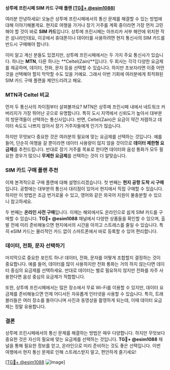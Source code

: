 **상투메 프린시페 SIM 카드 구매 플랜 [[TG💪+ @esim1088](https://t.me/s/esim1088)]**

여러분 안녕하세요! 오늘은 상투메 프린시페에서의 통신 문제를 해결할 수 있는 방법에 대해 이야기해볼게요. 현지로 여행을 가거나 장기 거주를 계획 중이라면 가장 먼저 고민해야 할 것이 바로 **SIM 카드**입니다. 상투메 프린시페는 아프리카 서부 해안에 위치한 작은 섬나라인데요, 이곳에서 휴대폰이나 데이터를 사용하려면 현지 통신사의 SIM 카드를 반드시 구매해야 합니다.

이미 알고 계신 분들도 있겠지만, 상투메 프린시페에서는 두 가지 주요 통신사가 있습니다. 하나는 **MTN**, 다른 하나는 **Celtel(Zain)**입니다. 두 회사는 각각 다양한 요금제를 제공하며, 데이터, 전화, 문자 등을 선택할 수 있습니다. 하지만 초보자라면 이중 어떤 것을 선택해야 할지 막막할 수도 있을 거예요. 그래서 이번 기회에 여러분에게 최적화된 SIM 카드 구매 플랜을 제안드리려고 해요.

### MTN과 Celtel 비교

먼저 두 통신사의 차이점부터 살펴볼까요? MTN은 상투메 프린시페 내에서 네트워크 커버리지가 가장 뛰어난 곳으로 유명합니다. 특히 도시 지역에서 신뢰도가 높아서 대부분의 방문객들이 선택하는 통신사입니다. 반면, Celtel(Zain)은 요금이 약간 저렴하고 데이터 속도도 나쁘지 않아서 장기 거주자들에게 인기가 많습니다.

하지만 무엇보다 중요한 것은 여러분의 필요에 맞는 요금제를 선택하는 것입니다. 예를 들어, 단순히 여행을 갈 뿐이라면 데이터 사용량이 많지 않을 것이므로 **데이터 제한형 요금제**를 추천드립니다. 반대로 장기 거주를 목표로 한다면 데이터와 음성 통화가 모두 필요한 경우가 많으니 **무제한 요금제**를 선택하는 것이 더 알맞습니다.

### SIM 카드 구매 플랜 추천

이제 본격적으로 구매 플랜에 대해 설명드리겠습니다. 첫 번째는 **현지 공항 도착 시 구매**입니다. 공항에는 대부분의 통신사 대리점이 있어서 현지에서 직접 구매할 수 있습니다. 하지만 이 방법은 조금 번거로울 수 있고, 영어와 같은 외국어 지원이 불충분할 수 있으니 참고하세요.

두 번째는 **온라인 사전 구매**입니다. 이제는 해외에서도 온라인으로 쉽게 SIM 카드를 구매할 수 있습니다. **TG💪+ @esim1088** 채널에서 다양한 상품들을 확인할 수 있으며, 출발 전에 미리 준비해놓으면 현지에서의 시간을 아끼고 스트레스를 줄일 수 있습니다. 특히 eSIM 카드는 물리적인 카드 없이 스마트폰에서 바로 등록할 수 있어 편리합니다.

### 데이터, 전화, 문자 선택하기

마지막으로 중요한 포인트 하나! 데이터, 전화, 문자를 어떻게 조합할지 결정하는 것이 중요합니다. 예를 들어, 데이터를 많이 사용하지만 전화 통화는 거의 하지 않는다면 데이터 중심의 요금제를 선택하세요. 반대로 데이터는 별로 필요하지 않지만 전화를 자주 사용한다면 음성 중심의 요금제가 적합합니다.

또한, 상투메 프린시페에서는 많은 장소에서 무료 Wi-Fi를 이용할 수 있지만, 데이터 요금제를 준비해놓으면 언제 어디서든 자유롭게 인터넷을 사용할 수 있습니다. 특히, 트래블러들은 여러 장소를 돌아다니며 사진과 동영상을 촬영하게 되는데, 이때 데이터 요금제는 정말 유용합니다.

### 결론

상투메 프린시페에서의 통신 문제를 해결하는 방법은 매우 다양합니다. 하지만 무엇보다 중요한 것은 자신의 필요에 맞는 요금제를 선택하는 것입니다. **TG💪+ @esim1088** 채널을 통해 필요한 정보를 얻고, 온라인으로 미리 준비하는 것도 좋은 선택입니다. 이번 여행에서 현지 통신 문제로 인해 스트레스받지 말고, 편안하게 즐기세요!

[[TG💪+ @esim1088](https://t.me/s/esim1088) ![Image](https://i.postimg.cc/Y0z9fWf4/image.png)]